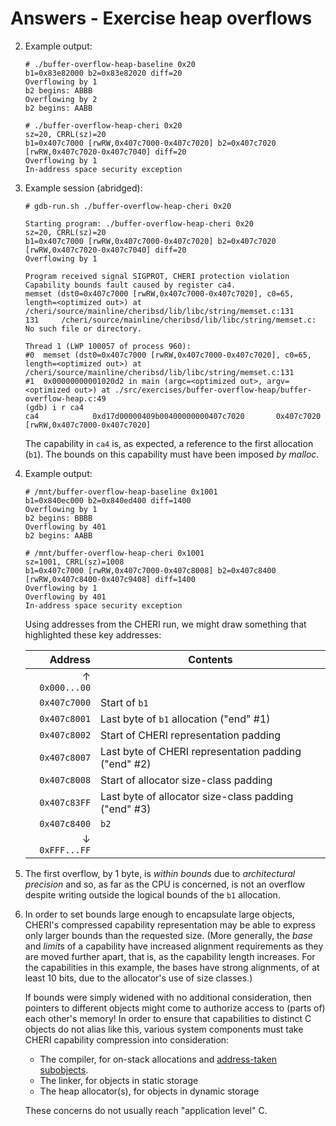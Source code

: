 # Answers - Exercise heap overflows

2. Example output:
   ```
   # ./buffer-overflow-heap-baseline 0x20
   b1=0x83e82000 b2=0x83e82020 diff=20
   Overflowing by 1
   b2 begins: ABBB
   Overflowing by 2
   b2 begins: AABB
   ```
   ```
   # ./buffer-overflow-heap-cheri 0x20
   sz=20, CRRL(sz)=20
   b1=0x407c7000 [rwRW,0x407c7000-0x407c7020] b2=0x407c7020 [rwRW,0x407c7020-0x407c7040] diff=20
   Overflowing by 1
   In-address space security exception
   ```

3. Example session (abridged):
   ```
   # gdb-run.sh ./buffer-overflow-heap-cheri 0x20

   Starting program: ./buffer-overflow-heap-cheri 0x20
   sz=20, CRRL(sz)=20
   b1=0x407c7000 [rwRW,0x407c7000-0x407c7020] b2=0x407c7020 [rwRW,0x407c7020-0x407c7040] diff=20
   Overflowing by 1

   Program received signal SIGPROT, CHERI protection violation
   Capability bounds fault caused by register ca4.
   memset (dst0=0x407c7000 [rwRW,0x407c7000-0x407c7020], c0=65, length=<optimized out>) at /cheri/source/mainline/cheribsd/lib/libc/string/memset.c:131
   131     /cheri/source/mainline/cheribsd/lib/libc/string/memset.c: No such file or directory.

   Thread 1 (LWP 100057 of process 960):
   #0  memset (dst0=0x407c7000 [rwRW,0x407c7000-0x407c7020], c0=65, length=<optimized out>) at /cheri/source/mainline/cheribsd/lib/libc/string/memset.c:131
   #1  0x00000000001020d2 in main (argc=<optimized out>, argv=<optimized out>) at ./src/exercises/buffer-overflow-heap/buffer-overflow-heap.c:49
   (gdb) i r ca4
   ca4            0xd17d00000409b00400000000407c7020       0x407c7020 [rwRW,0x407c7000-0x407c7020]
   ```

   The capability in `ca4` is, as expected, a reference to the first allocation
   (`b1`).  The bounds on this capability must have been imposed *by malloc*.

4. Example output:
   ```
   # /mnt/buffer-overflow-heap-baseline 0x1001
   b1=0x840ec000 b2=0x840ed400 diff=1400
   Overflowing by 1
   b2 begins: BBBB
   Overflowing by 401
   b2 begins: AABB
   ```
   ```
   # /mnt/buffer-overflow-heap-cheri 0x1001
   sz=1001, CRRL(sz)=1008
   b1=0x407c7000 [rwRW,0x407c7000-0x407c8008] b2=0x407c8400 [rwRW,0x407c8400-0x407c9408] diff=1400
   Overflowing by 1
   Overflowing by 401
   In-address space security exception
   ```

   Using addresses from the CHERI run, we might draw something that highlighted
   these key addresses:

   | Address | Contents |
   | ------: | -------- |
   | ↑ `0x000...00` | |
   | `0x407c7000` | Start of `b1` |
   | `0x407c8001` | Last byte of `b1` allocation ("end" #1) |
   | `0x407c8002` | Start of CHERI representation padding |
   | `0x407c8007` | Last byte of CHERI representation padding ("end" #2) |
   | `0x407c8008` | Start of allocator size-class padding |
   | `0x407c83FF` | Last byte of allocator size-class padding ("end" #3) |
   | `0x407c8400` | `b2` |
   | ↓ `0xFFF...FF` | |

5. The first overflow, by 1 byte, is *within bounds* due to *architectural
   precision* and so, as far as the CPU is concerned, is not an overflow despite
   writing outside the logical bounds of the `b1` allocation.

6. In order to set bounds large enough to encapsulate large objects, CHERI's
   compressed capability representation may be able to express only larger
   bounds than the requested size.  (More generally, the *base* and *limit*s of
   a capability have increased alignment requirements as they are moved further
   apart, that is, as the capability length increases.  For the capabilities
   in this example, the bases have strong alignments, of at least 10 bits, due
   to the allocator's use of size classes.)

   If bounds were simply widened with no additional consideration, then pointers
   to different objects might come to authorize access to (parts of) each
   other's memory!  In order to ensure that capabilities to distinct C objects
   do not alias like this, various system components must take CHERI capability
   compression into consideration:

   - The compiler, for on-stack allocations and [address-taken subobjects](../subobject-bounds).
   - The linker, for objects in static storage
   - The heap allocator(s), for objects in dynamic storage

   These concerns do not usually reach "application level" C.
